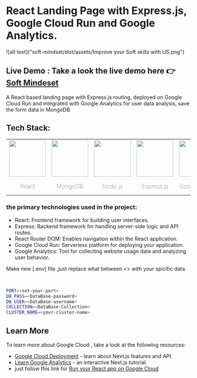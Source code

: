 # React Landing Page with Express.js, Google Cloud Run and Google Analytics.

 ![alt text]("soft-mindset/dist/assets/Improve your Soft skills with US.png")

## Live Demo : Take a look the live demo here 👉 [Soft Mindeset](softmindset.app)


 A React based landing page with Express.js routing, deployed on Google Cloud Run and integrated with Google Analytics for user data analysis, save the form data in MongoDB.



## Tech Stack:

<table style="border-style:none; text-align:center;">
  <tr>
    <td><img src="/soft-mindset/dist/assets/React-icon.svg.png" width=100></td>
    <td><img src="/soft-mindset/dist/assets/mongodb.png" width=100></td>
    <td><img src="/soft-mindset/dist/assets/nodeJS.png" width=100></td>
    <td><img src="/soft-mindset/dist/assets/express.png" width=100></td>
    <td><img src="soft-mindset/dist/assets/google-cloud-icon.png" width=100></td>
    <td><img src="soft-mindset/dist/assets/GCRun.png" width=100></td>
    <td><img src="soft-mindset/dist/assets/GAnalytics.svg.png" width=100></td>
  </tr>
  <tr style="text-align:center; font-weight:100;">
     <td>React</td>
     <td>MongoDB</td>
     <td>Node.js</td>
     <td>Express.js</td>
     <td>Google Cloud</td>
    <td>Google Cloud Run</td>
     <td>Google Analytics</td>
  </tr>
 </table>

### the primary technologies used in the project:
- React: Frontend framework for building user interfaces.
- Express: Backend framework for handling server-side logic and API routes.
- React Router DOM: Enables navigation within the React application.
- Google Cloud Run: Serverless platform for deploying your application.
- Google Analytics: Tool for collecting website usage data and analyzing user behavior.

Make new [.env] file ,just replace what between <> with your spicific data

<br>

```bash
PORT=<set-your-port>
DB_PASS=<DataBase-password>
DB_USER=<DataBase-username>
COLLECTION=<DataBase-Collection>
CLUSTER_NAME=<your-cluster-name>

```

## Learn More

To learn more about Google Cloud , take a look at the following resources:

- [Google Cloud Deployment](https://cloud.google.com/deployment-manager/docs?gad_source=1&gclid=Cj0KCQjwwMqvBhCtARIsAIXsZpbmiBt_N9nVQ1E7tOWt9xyNv6cuI7zooig8jHOTnG4hJFUg0JXMYPEaAqkVEALw_wcB&gclsrc=aw.ds) - learn about Next.js features and API.
- [Learn Google Analytics](https://analytics.google.com/analytics/web/?authuser=0#/provision/SignUp) - an interactive Next.js tutorial.
- just follow this link for [Run your React app on Google Cloud
](https://www.youtube.com/watch?v=NMnKGHgw8aM)
